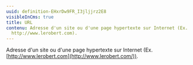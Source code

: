```yaml
---
uuid: definition-EHxrDw9FR_I3jljjrz2E8
visibleInCms: true
title: URL
contenu: Adresse d'un site ou d'une page hypertexte sur Internet (Ex.
  http://www.lerobert.com).
---
```

<!--StartFragment-->

Adresse d'un site ou d'une page hypertexte sur Internet (Ex. [http://www.lerobert.com](http://www.lerobert.com/)).

<!--EndFragment-->